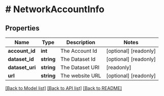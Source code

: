 # # NetworkAccountInfo

## Properties

Name | Type | Description | Notes
------------ | ------------- | ------------- | -------------
**account_id** | **int** | The Account Id | [optional] [readonly]
**dataset_id** | **string** | The Dataset Id | [optional] [readonly]
**dataset_uri** | **string** | The Dataset URI | [readonly]
**url** | **string** | The website URL | [optional] [readonly]

[[Back to Model list]](../../README.md#models) [[Back to API list]](../../README.md#endpoints) [[Back to README]](../../README.md)
